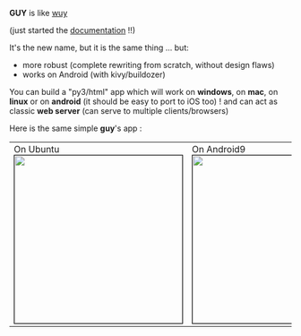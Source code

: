 **GUY** is like [wuy](https://github.com/manatlan/wuy)

(just started the [documentation](https://manatlan.github.io/guy/) !!)

It's the new name, but it is the same thing ... but:

* more robust (complete rewriting from scratch, without design flaws)
* works on Android (with kivy/buildozer)

You can build a "py3/html" app which will work on **windows**, on **mac**, on **linux** or on **android** (it should be easy to port to iOS too) ! and can act as classic **web server** (can serve to multiple clients/browsers)

Here is the same simple **guy**'s app :
<p align="center">
    <table>
        <tr>
            <td valign="top">
                On Ubuntu<br>
<img src="https://github.com/manatlan/guy/blob/master/wiki/shot_ubuntu.png" width="300" border="1" style="border:1px solid black"/>             </td>
            <td valign="top">
                On Android9<br>
    <img src="https://github.com/manatlan/guy/blob/master/wiki/shot_android9.png" width="300" border="1" style="border:1px solid black"/>                
           </td>
        </tr>
    </table>

</p>
